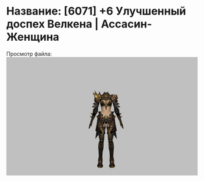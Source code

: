 # Название: [6071] +6 Улучшенный доспех Велкена | Ассасин-Женщина

Просмотр файла:
![p070021.png](p070021.png)